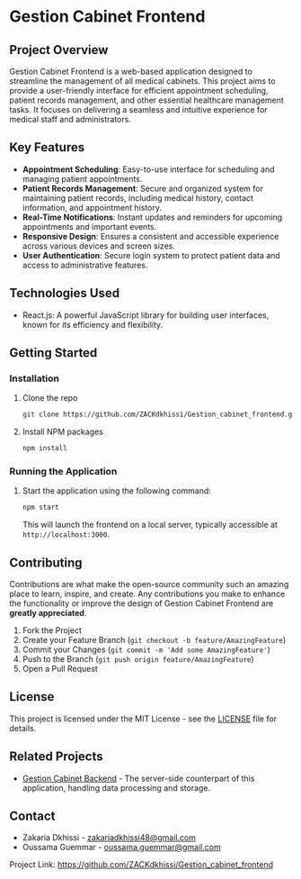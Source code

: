 
# Gestion Cabinet Frontend

## Project Overview
Gestion Cabinet Frontend is a web-based application designed to streamline the management of all medical cabinets. This project aims to provide a user-friendly interface for efficient appointment scheduling, patient records management, and other essential healthcare management tasks. It focuses on delivering a seamless and intuitive experience for medical staff and administrators.

## Key Features
- **Appointment Scheduling**: Easy-to-use interface for scheduling and managing patient appointments.
- **Patient Records Management**: Secure and organized system for maintaining patient records, including medical history, contact information, and appointment history.
- **Real-Time Notifications**: Instant updates and reminders for upcoming appointments and important events.
- **Responsive Design**: Ensures a consistent and accessible experience across various devices and screen sizes.
- **User Authentication**: Secure login system to protect patient data and access to administrative features.

## Technologies Used
- React.js: A powerful JavaScript library for building user interfaces, known for its efficiency and flexibility.

## Getting Started

### Installation
1. Clone the repo
   ```sh
   git clone https://github.com/ZACKdkhissi/Gestion_cabinet_frontend.git
   ```
2. Install NPM packages
   ```sh
   npm install
   ```

### Running the Application
1. Start the application using the following command:
   ```sh
   npm start
   ```
   This will launch the frontend on a local server, typically accessible at `http://localhost:3000`.

## Contributing
Contributions are what make the open-source community such an amazing place to learn, inspire, and create. Any contributions you make to enhance the functionality or improve the design of Gestion Cabinet Frontend are **greatly appreciated**.

1. Fork the Project
2. Create your Feature Branch (`git checkout -b feature/AmazingFeature`)
3. Commit your Changes (`git commit -m 'Add some AmazingFeature'`)
4. Push to the Branch (`git push origin feature/AmazingFeature`)
5. Open a Pull Request

## License
This project is licensed under the MIT License - see the [LICENSE](LICENSE) file for details.

## Related Projects
- [Gestion Cabinet Backend](https://github.com/ZACKdkhissi/Gestion_cabinet_backend) - The server-side counterpart of this application, handling data processing and storage.

## Contact
- Zakaria Dkhissi - zakariadkhissi48@gmail.com
- Oussama Guemmar - oussama.guemmar@gmail.com

Project Link: https://github.com/ZACKdkhissi/Gestion_cabinet_frontend
